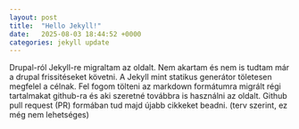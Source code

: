 ```yaml
---
layout: post
title:  "Hello Jekyll!"
date:   2025-08-03 18:44:52 +0000
categories: jekyll update
---
```

Drupal-ról Jekyll-re migraltam az oldalt. Nem akartam és nem is tudtam már a drupal frissitéseket követni.
A Jekyll mint statikus generátor töletesen megfelel a célnak.
Fel fogom tölteni az markdown formátumra migrált régi tartalmakat github-ra és aki szeretné továbbra is használni az oldalt.
Github pull request (PR) formában tud majd újabb cikkeket beadni. (terv szerint, ez még nem lehetséges)

[jekyll-docs]: https://jekyllrb.com/docs/home
[jekyll-gh]:   https://github.com/jekyll/jekyll
[jekyll-talk]: https://talk.jekyllrb.com/
